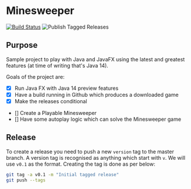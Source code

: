 # Minesweeper

[![Build Status](https://img.shields.io/endpoint.svg?url=https%3A%2F%2Factions-badge.atrox.dev%2Firishshagua%2Fminesweeper%2Fbadge%3Fref%3Dmaster&style=popout)](https://actions-badge.atrox.dev/irishshagua/minesweeper/goto?ref=master)
![Publish Tagged Releases](https://github.com/irishshagua/minesweeper/workflows/Publish%20Tagged%20Releases/badge.svg)

## Purpose
Sample project to play with Java and JavaFX using the latest and greatest features (at time of writing that's Java 14).

Goals of the project are:    
 - [x] Run Java FX with Java 14 preview features
 - [x] Have a build running in Github which produces a downloaded game
 - [x] Make the releases conditional
 - [] Create a Playable Minesweeper
 - [] Have some autoplay logic which can solve the Minesweeper game

## Release
To create a release you need to push a new `version` tag to the master branch. A version tag is recognised as anything which start with `v`. We will use `v0.1` as the format. Creating the tag is done as per below:

```bash
git tag -a v0.1 -m "Initial tagged release"
git push --tags
```
